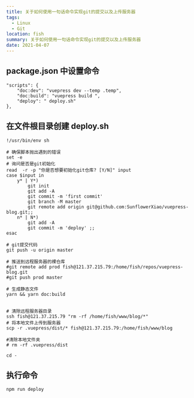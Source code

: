 ```yaml
---
title: 关于如何使用一句话命令实现git的提交以及上传服务器
tags:
  - Linux
  - Git
location: fish
summary: 关于如何使用一句话命令实现git的提交以及上传服务器
date: 2021-04-07
---
```


## package.json 中设置命令

    "scripts": {
        "doc:dev": "vuepress dev --temp .temp",
        "doc:build": "vuepress build ",
        "deploy": " deploy.sh"
    },

## 在文件根目录创建 deploy.sh

    !/usr/bin/env sh

    # 确保脚本抛出遇到的错误
    set -e
    # 询问是否是git初始化
    read  -r -p "你是否想要初始化git仓库? [Y/N]" input
    case $input in
        y* | Y*)
            git init
            git add -A
            git commit -m 'first commit'
            git branch -M master
            git remote add origin git@github.com:SunflowerXiao/vuepress-blog.git;;
        n* | N*)
            git add -A
            git commit -m 'deploy' ;;
    esac

    # git提交代码
    git push -u origin master

    # 推送到远程服务器的裸仓库
    #git remote add prod fish@121.37.215.79:/home/fish/repos/vuepress-blog.git
    #git push prod master

    # 生成静态文件
    yarn && yarn doc:build


    # 清除远程服务器目录
    ssh fish@121.37.215.79 "rm -rf /home/fish/www/blog/*"
    # 将本地文件上传到服务器
    scp -r .vuepress/dist/* fish@121.37.215.79:/home/fish/www/blog

    #清除本地文件夹
    # rm -rf .vuepress/dist

    cd -

## 执行命令

    npm run deploy
